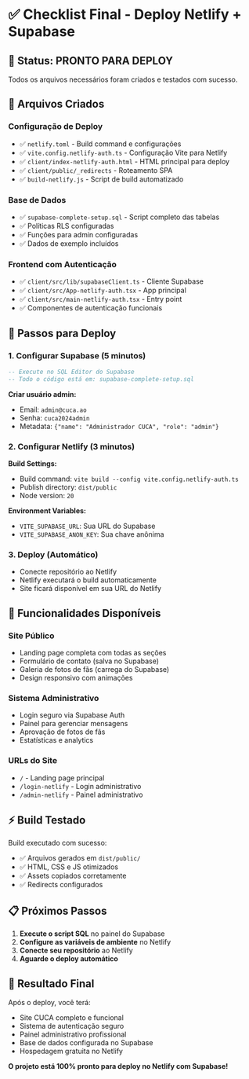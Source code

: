 # ✅ Checklist Final - Deploy Netlify + Supabase

## 🎯 Status: PRONTO PARA DEPLOY

Todos os arquivos necessários foram criados e testados com sucesso.

## 📁 Arquivos Criados

### Configuração de Deploy
- ✅ `netlify.toml` - Build command e configurações
- ✅ `vite.config.netlify-auth.ts` - Configuração Vite para Netlify
- ✅ `client/index-netlify-auth.html` - HTML principal para deploy
- ✅ `client/public/_redirects` - Roteamento SPA
- ✅ `build-netlify.js` - Script de build automatizado

### Base de Dados
- ✅ `supabase-complete-setup.sql` - Script completo das tabelas
- ✅ Políticas RLS configuradas
- ✅ Funções para admin configuradas
- ✅ Dados de exemplo incluídos

### Frontend com Autenticação
- ✅ `client/src/lib/supabaseClient.ts` - Cliente Supabase
- ✅ `client/src/App-netlify-auth.tsx` - App principal
- ✅ `client/src/main-netlify-auth.tsx` - Entry point
- ✅ Componentes de autenticação funcionais

## 🚀 Passos para Deploy

### 1. Configurar Supabase (5 minutos)
```sql
-- Execute no SQL Editor do Supabase
-- Todo o código está em: supabase-complete-setup.sql
```

**Criar usuário admin:**
- Email: `admin@cuca.ao`
- Senha: `cuca2024admin`
- Metadata: `{"name": "Administrador CUCA", "role": "admin"}`

### 2. Configurar Netlify (3 minutos)
**Build Settings:**
- Build command: `vite build --config vite.config.netlify-auth.ts`
- Publish directory: `dist/public`
- Node version: `20`

**Environment Variables:**
- `VITE_SUPABASE_URL`: Sua URL do Supabase
- `VITE_SUPABASE_ANON_KEY`: Sua chave anônima

### 3. Deploy (Automático)
- Conecte repositório ao Netlify
- Netlify executará o build automaticamente
- Site ficará disponível em sua URL do Netlify

## 🔧 Funcionalidades Disponíveis

### Site Público
- Landing page completa com todas as seções
- Formulário de contato (salva no Supabase)
- Galeria de fotos de fãs (carrega do Supabase)
- Design responsivo com animações

### Sistema Administrativo
- Login seguro via Supabase Auth
- Painel para gerenciar mensagens
- Aprovação de fotos de fãs
- Estatísticas e analytics

### URLs do Site
- `/` - Landing page principal
- `/login-netlify` - Login administrativo
- `/admin-netlify` - Painel administrativo

## ⚡ Build Testado

Build executado com sucesso:
- ✅ Arquivos gerados em `dist/public/`
- ✅ HTML, CSS e JS otimizados
- ✅ Assets copiados corretamente
- ✅ Redirects configurados

## 📋 Próximos Passos

1. **Execute o script SQL** no painel do Supabase
2. **Configure as variáveis de ambiente** no Netlify
3. **Conecte seu repositório** ao Netlify
4. **Aguarde o deploy automático**

## 🎉 Resultado Final

Após o deploy, você terá:
- Site CUCA completo e funcional
- Sistema de autenticação seguro
- Painel administrativo profissional
- Base de dados configurada no Supabase
- Hospedagem gratuita no Netlify

**O projeto está 100% pronto para deploy no Netlify com Supabase!**